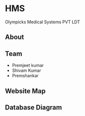# HMS 
Olympicks Medical Systems PVT LDT

## About 


## Team 
- Premjeet kumar
- Shivam Kumar
- Premshankar


## Website Map 

## Database Diagram
